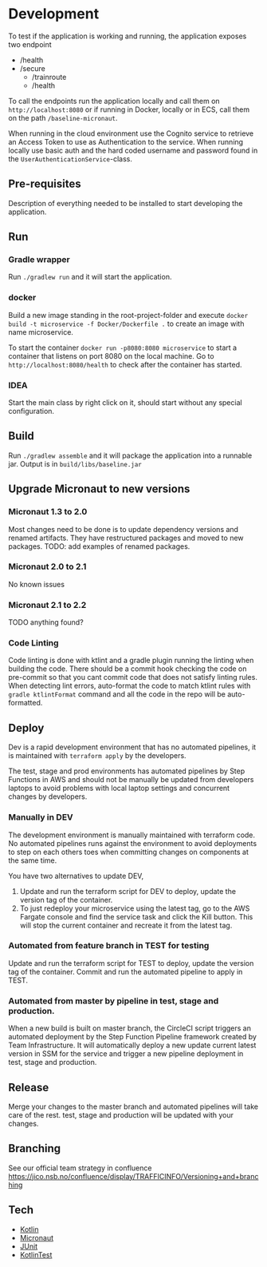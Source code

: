 # Development
To test if the application is working and running, the application exposes two endpoint
* /health
* /secure
  * /trainroute
  * /health

To call the endpoints run the application locally and call them on `http://localhost:8080`
or if running in Docker, locally or in ECS, call them on the path `/baseline-micronaut`.

When running in the cloud environment use the Cognito service to retrieve an Access Token 
to use as Authentication to the service. When running locally use basic auth and the 
hard coded username and password found in the `UserAuthenticationService`-class.

## Pre-requisites
Description of everything needed to be installed to start developing the application.

## Run
### Gradle wrapper
Run `./gradlew run` and it will start the application.

### docker 
Build a new image standing in the root-project-folder and execute `docker build -t microservice -f Docker/Dockerfile .` 
to create an image with name microservice.

To start the container `docker run -p8080:8080 microservice` to start a container that listens on port 8080 on
the local machine. Go to `http://localhost:8080/health` to check after the container has started. 

### IDEA
Start the main class by right click on it, should start without any special configuration.

## Build
Run `./gradlew assemble` and it will package the application into a runnable jar. 
Output is in `build/libs/baseline.jar`


## Upgrade Micronaut to new versions
### Micronaut 1.3 to 2.0
Most changes need to be done is to update dependency versions and renamed artifacts.
They have restructured packages and moved to new packages.
TODO: add examples of renamed packages.

### Micronaut 2.0 to 2.1 
No known issues

### Micronaut 2.1 to 2.2
TODO anything found?

### Code Linting
Code linting is done with ktlint and a gradle plugin running the linting when building the code.
There should be a commit hook checking the code on pre-commit so that you cant commit code that 
does not satisfy linting rules. When detecting lint errors, auto-format the code to match ktlint 
rules with `gradle ktlintFormat` command and all the code in the repo will be auto-formatted. 

## Deploy
Dev is a rapid development environment that has no automated pipelines, it is maintained
with `terraform apply` by the developers.

The test, stage and prod environments has automated pipelines by Step Functions in AWS and
should not be manually be updated from developers laptops to avoid problems with local 
laptop settings and concurrent changes by developers.

### Manually in DEV
The development environment is manually maintained with terraform code. 
No automated pipelines runs against the environment to avoid deployments to step on each
others toes when committing changes on components at the same time.

You have two alternatives to update DEV, 
1) Update and run the terraform script for DEV to deploy, update the version tag of the container.
2) To just redeploy your microservice using the latest tag, go to the AWS Fargate console
   and find the service task and click the Kill button. 
   This will stop the current container and recreate it from the latest tag.

### Automated from feature branch in TEST for testing
Update and run the terraform script for TEST to deploy, update the version tag of the container.
Commit and run the automated pipeline to apply in TEST. 

### Automated from master by pipeline in test, stage and production.
When a new build is built on master branch, the CircleCI script triggers an automated deployment
by the Step Function Pipeline framework created by Team Infrastructure. It will automatically
deploy a new update current latest version in SSM for the service and trigger a new pipeline 
deployment in test, stage and production.
 
## Release
Merge your changes to the master branch and automated pipelines will take care of the rest.
test, stage and production will be updated with your changes.

## Branching
See our official team strategy in confluence
https://jico.nsb.no/confluence/display/TRAFFICINFO/Versioning+and+branching

## Tech
* [Kotlin](https://kotlinlang.org/)
* [Micronaut](https://micronaut.io)
* [JUnit](https://junit.org/junit5/)
* [KotlinTest](https://github.com/kotlintest/kotlintest)

